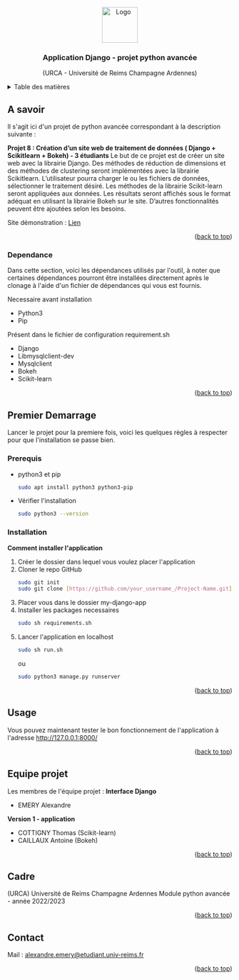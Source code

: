 <!-- PROJECT LOGO -->
<br />
<div align="center">
  <a>
    <img src="https://forgemia.inra.fr/uploads/-/system/project/avatar/4253/kisspng-django-web-development-web-framework-python-softwa-django-5b45d914274e46.055745571531304212161.png" alt="Logo" width="80" height="80">
  </a>

  <h3 align="center">Application Django - projet python avancée</h3>

  <p align="center">
    (URCA - Université de Reims Champagne Ardennes)
  </p>
</div>

<!-- Table des matières -->
<details>
  <summary>Table des matières</summary>
  <ol>
    <li>
      <a href="#a-savoir">A savoir</a>
      <ul>
        <li><a href="#dependance">Dépendances</a></li>
      </ul>
    </li>
    <li>
      <a href="#premier-demarrage">Premier démarrage</a>
      <ul>
        <li><a href="#prerequis">Prerequis</a></li>
        <li><a href="#installation">Installation</a></li>
      </ul>
    </li>
    <li><a href="#usage">Usage</a></li>
    <li><a href="#equipe-projet">Equipe projet</a></li>
    <li><a href="#cadre">Cadre</a></li>
    <li><a href="#contact">Contact</a></li>
  </ol>
</details>



<!-- ABOUT THE PROJECT -->
## A savoir

Il s'agit ici d'un projet de python avancée correspondant à la description suivante :

<strong>Projet 8 : Création d’un site web de traitement de données ( Django + Scikitlearn + Bokeh) - 3 étudiants</strong>
Le but de ce projet est de créer un site web avec la librairie Django. Des méthodes de réduction
de dimensions et des méthodes de clustering seront implémentées avec la librairie Scikitlearn. L’utilisateur pourra charger le ou les fichiers de données, sélectionner le traitement
désiré. Les méthodes de la librairie Scikit-learn seront appliquées aux données. Les résultats
seront affichés sous le format adéquat en utilisant la librairie Bokeh sur le site. D’autres
fonctionnalités peuvent être ajoutées selon les besoins. 

Site démonstration : <a href="http://www.alexandre-emery.fr/">Lien</a>

<p align="right">(<a href="#readme-top">back to top</a>)</p>



### Dependance
Dans cette section, voici les dépendances utilisés par l'outil, à noter que certaines dépendances pourront être installées directement après le clonage à l'aide d'un fichier de dépendances qui vous est fournis.

Necessaire avant installation
* Python3
* Pip

Présent dans le fichier de configuration requirement.sh
* Django
* Libmysqlclient-dev
* Mysqlclient
* Bokeh
* Scikit-learn

<p align="right">(<a href="#readme-top">back to top</a>)</p>



<!-- GETTING STARTED -->
## Premier Demarrage

Lancer le projet pour la premiere fois, voici les quelques règles à respecter pour que l'installation se passe bien.

### Prerequis

* python3 et pip
  ```sh
  sudo apt install python3 python3-pip
  ```
  
* Vérifier l'installation
  ```sh
  sudo python3 --version
  ```

### Installation

<strong>Comment installer l'application</strong>

1. Créer le dossier dans lequel vous voulez placer l'application
2. Cloner le repo GitHub
   ```sh
   sudo git init
   sudo git clone [https://github.com/your_username_/Project-Name.git](https://github.com/Alexouilleuuuh/my-django-app.git)
   ```
3. Placer vous dans le dossier my-django-app
4. Installer les packages necessaires
   ```sh
   sudo sh requirements.sh
   ```
5. Lancer l'application en localhost
   ```sh
   sudo sh run.sh
   ```
    ou
   ```sh
   sudo python3 manage.py runserver
   ```
   
<p align="right">(<a href="#readme-top">back to top</a>)</p>



<!-- USAGE EXAMPLES -->
## Usage

Vous pouvez maintenant tester le bon fonctionnement de l'application à l'adresse <a href="http://127.0.0.1:8000/">http://127.0.0.1:8000/</a>

<p align="right">(<a href="#readme-top">back to top</a>)</p>



<!-- Equipe -->
## Equipe projet

Les membres de l'équipe projet :
<strong>Interface Django</strong>
* EMERY Alexandre

<strong>Version 1 - application</strong>
* COTTIGNY Thomas (Scikit-learn)
* CAILLAUX Antoine (Bokeh)

<p align="right">(<a href="#readme-top">back to top</a>)</p>



<!-- CADRE -->
## Cadre

(URCA) Université de Reims Champagne Ardennes
Module python avancée - année 2022/2023

<p align="right">(<a href="#readme-top">back to top</a>)</p>



<!-- CONTACT -->
## Contact

Mail : alexandre.emery@etudiant.univ-reims.fr

<p align="right">(<a href="#readme-top">back to top</a>)</p>
